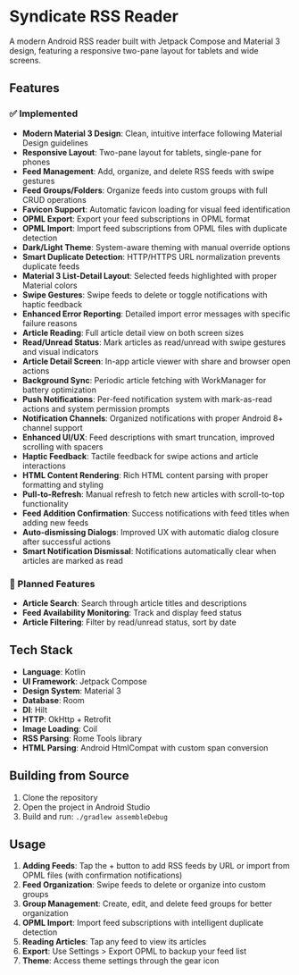 # Syndicate RSS Reader

A modern Android RSS reader built with Jetpack Compose and Material 3 design, featuring a responsive two-pane layout for tablets and wide screens.

## Features

### ✅ Implemented
- **Modern Material 3 Design**: Clean, intuitive interface following Material Design guidelines
- **Responsive Layout**: Two-pane layout for tablets, single-pane for phones
- **Feed Management**: Add, organize, and delete RSS feeds with swipe gestures
- **Feed Groups/Folders**: Organize feeds into custom groups with full CRUD operations
- **Favicon Support**: Automatic favicon loading for visual feed identification
- **OPML Export**: Export your feed subscriptions in OPML format
- **OPML Import**: Import feed subscriptions from OPML files with duplicate detection
- **Dark/Light Theme**: System-aware theming with manual override options
- **Smart Duplicate Detection**: HTTP/HTTPS URL normalization prevents duplicate feeds
- **Material 3 List-Detail Layout**: Selected feeds highlighted with proper Material colors
- **Swipe Gestures**: Swipe feeds to delete or toggle notifications with haptic feedback
- **Enhanced Error Reporting**: Detailed import error messages with specific failure reasons
- **Article Reading**: Full article detail view on both screen sizes
- **Read/Unread Status**: Mark articles as read/unread with swipe gestures and visual indicators
- **Article Detail Screen**: In-app article viewer with share and browser open actions
- **Background Sync**: Periodic article fetching with WorkManager for battery optimization
- **Push Notifications**: Per-feed notification system with mark-as-read actions and system permission prompts
- **Notification Channels**: Organized notifications with proper Android 8+ channel support
- **Enhanced UI/UX**: Feed descriptions with smart truncation, improved scrolling with spacers
- **Haptic Feedback**: Tactile feedback for swipe actions and article interactions
- **HTML Content Rendering**: Rich HTML content parsing with proper formatting and styling
- **Pull-to-Refresh**: Manual refresh to fetch new articles with scroll-to-top functionality
- **Feed Addition Confirmation**: Success notifications with feed titles when adding new feeds
- **Auto-dismissing Dialogs**: Improved UX with automatic dialog closure after successful actions
- **Smart Notification Dismissal**: Notifications automatically clear when articles are marked as read

### 🚧 Planned Features
- **Article Search**: Search through article titles and descriptions
- **Feed Availability Monitoring**: Track and display feed status
- **Article Filtering**: Filter by read/unread status, sort by date

## Tech Stack

- **Language**: Kotlin
- **UI Framework**: Jetpack Compose
- **Design System**: Material 3
- **Database**: Room
- **DI**: Hilt
- **HTTP**: OkHttp + Retrofit
- **Image Loading**: Coil
- **RSS Parsing**: Rome Tools library
- **HTML Parsing**: Android HtmlCompat with custom span conversion

## Building from Source

1. Clone the repository
2. Open the project in Android Studio
3. Build and run: `./gradlew assembleDebug`

## Usage

1. **Adding Feeds**: Tap the + button to add RSS feeds by URL or import from OPML files (with confirmation notifications)
2. **Feed Organization**: Swipe feeds to delete or organize into custom groups
3. **Group Management**: Create, edit, and delete feed groups for better organization
4. **OPML Import**: Import feed subscriptions with intelligent duplicate detection
5. **Reading Articles**: Tap any feed to view its articles
6. **Export**: Use Settings > Export OPML to backup your feed list
7. **Theme**: Access theme settings through the gear icon